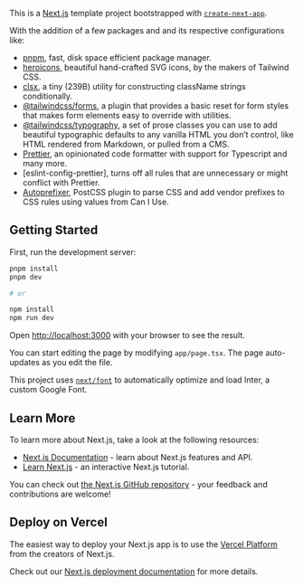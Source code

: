 This is a [Next.js](https://nextjs.org/) template project bootstrapped with [`create-next-app`](https://github.com/vercel/next.js/tree/canary/packages/create-next-app).

With the addition of a few packages and and its respective configurations like:

- [pnpm](https://pnpm.io/), fast, disk space efficient package manager.
- [heroicons](https://github.com/tailwindlabs/heroicons#readme), beautiful hand-crafted SVG icons, by the makers of Tailwind CSS.
- [clsx](https://github.com/lukeed/clsx#readme), a tiny (239B) utility for constructing className strings conditionally.
- [@tailwindcss/forms](https://github.com/tailwindlabs/tailwindcss-forms#readme), a plugin that provides a basic reset for form styles that makes form elements easy to override with utilities.
- [@tailwindcss/typography](https://github.com/tailwindlabs/tailwindcss-typography#readme), a set of prose classes you can use to add beautiful typographic defaults to any vanilla HTML you don’t control, like HTML rendered from Markdown, or pulled from a CMS.
- [Prettier](https://prettier.io/docs/en/), an opinionated code formatter with support for Typescript and many more.
- [eslint-config-prettier], turns off all rules that are unnecessary or might conflict with Prettier.
- [Autoprefixer](https://github.com/postcss/autoprefixer#readme), PostCSS plugin to parse CSS and add vendor prefixes to CSS rules using values from Can I Use.

## Getting Started

First, run the development server:

```bash
pnpm install
pnpm dev

# or

npm install
npm run dev
```

Open [http://localhost:3000](http://localhost:3000) with your browser to see the result.

You can start editing the page by modifying `app/page.tsx`. The page auto-updates as you edit the file.

This project uses [`next/font`](https://nextjs.org/docs/basic-features/font-optimization) to automatically optimize and load Inter, a custom Google Font.

## Learn More

To learn more about Next.js, take a look at the following resources:

- [Next.js Documentation](https://nextjs.org/docs) - learn about Next.js features and API.
- [Learn Next.js](https://nextjs.org/learn) - an interactive Next.js tutorial.

You can check out [the Next.js GitHub repository](https://github.com/vercel/next.js/) - your feedback and contributions are welcome!

## Deploy on Vercel

The easiest way to deploy your Next.js app is to use the [Vercel Platform](https://vercel.com/new?utm_medium=default-template&filter=next.js&utm_source=create-next-app&utm_campaign=create-next-app-readme) from the creators of Next.js.

Check out our [Next.js deployment documentation](https://nextjs.org/docs/deployment) for more details.

